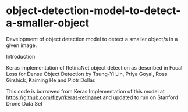 # object-detection-model-to-detect-a-smaller-object
Development of object detection model to detect a smaller object/s in a given image.

Introduction 

Keras implementation of RetinaNet object detection as described in Focal Loss for Dense Object Detection by Tsung-Yi Lin, Priya Goyal, Ross Girshick, Kaiming He and Piotr Dollár.

This code is borrowed from Keras Implementation of this model at https://github.com/fizyr/keras-retinanet and updated to run on Stanford Drone Data Set

